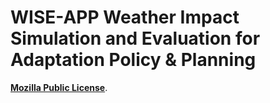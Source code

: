 # WISE-APP Weather Impact Simulation and Evaluation for Adaptation Policy & Planning



 [**Mozilla Public License**](https://www.mozilla.org/en-US/MPL).
